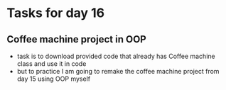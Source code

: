 # Tasks for day 16

## Coffee machine project in OOP

- task is to download provided code that already has Coffee machine class and use it in code
- but to practice I am going to remake the coffee machine project from day 15 using OOP myself